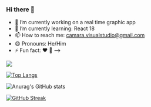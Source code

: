 ### Hi there 👋

- 🔭 I’m currently working on a real time graphic app
- 🌱 I’m currently learning: React 18
- 📫 How to reach me: camara.visualstudio@gmail.com
- 😄 Pronouns: He/Him
- ⚡ Fun fact: ❤️ 🐶
-->

![](https://komarev.com/ghpvc/?username=acamara2016&style=flat-square)

[![Top Langs](https://github-readme-stats.vercel.app/api/top-langs/?username=acamara2016&layout=compact&show_icons=true&theme=radical)](https://github.com/anuraghazra/github-readme-stats)

![Anurag's GitHub stats](https://github-readme-stats.vercel.app/api?username=acamara2016&show_icons=true&theme=radical)

[![GitHub Streak](https://github-readme-streak-stats.herokuapp.com/?user=acamara2016)](https://git.io/streak-stats)
